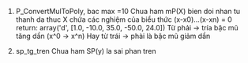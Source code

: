 1. P_ConvertMulToPoly, bac max =10
   Chua ham mP(X) bien doi nhan tu thanh da thuc
   X chứa các nghiệm của biểu thức (x-x0)...(x-xn) = 0
   return: array('d', [1.0, -10.0, 35.0, -50.0, 24.0])
   Từ phải -> tría bậc mũ tăng dần (x^0 -> x^n)
Hay từ trái -> phài là bậc mũ giảm dần
<!-- ///////////////////// -->

2. sp_tg_tren
   Chua ham SP(y) la sai phan tren

<!-- ///////////////////// -->
